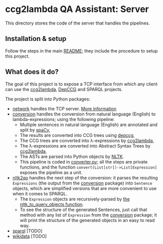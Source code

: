 # ccg2lambda QA Assistant: Server

This directory stores the code of the server that handles the pipelines.

## Installation & setup

Follow the steps in the main [README](../README.md); they include the procedure to setup this project.

## What does it do?

The goal of this project is to expose a TCP interface from which any client can use the [ccg2lambda](https://github.com/mynlp/ccg2lambda), [DepCCG](https://github.com/masashi-y/depccg) and SPARQL projects.

The project is split into Python packages:

 - [network](network) handles the TCP server. [More information](network/README.md)
 - [conversion](conversion) handles the conversion from natural language (English) to lambda-expressions; using the following pipeline:
   - Multiple sentences in natural language (English) are annotated and split by [spaCy](https://spacy.io/),
   - The results are converted into CCG trees using [depccg](https://github.com/masashi-y/depccg),
   - The CCG trees are converted into λ-expressions by [ccg2lambda](https://github.com/mynlp/ccg2lambda),
   - The λ-expressions are converted into Abstract Syntax Trees by [ccg2lambda](https://github.com/mynlp/ccg2lambda),
   - The ASTs are parsed into Python objects by [NLTK](https://www.nltk.org/).
   - This pipeline is coded in [converter.py](conversion/converter.py); all the steps are private functions, and the function `convert(List[str])->List[Expression]` exposes the pipeline as a unit.
 - [nltk2qo](nltk2qo) handles the next step of the conversion: it parses the resulting `Expressions` (the output from the [conversion](conversion) package) into `Sentence` objects, which are simplified versions that are more convenient to use when it comes to SPARQL.
   - The `Expression` objects are recursively-parsed by [the nltk_to_query_objects function](nltk2qo/converter.py).
   - To see the structure of the generated Sentences, just call that method with any list of `Expression` from the [conversion](conversion) package; it will print the structure of the generated objects in an easy to read way.
 - [sparql](sparql) [TODO]
 - [wikidata](wikidata) [TODO]
